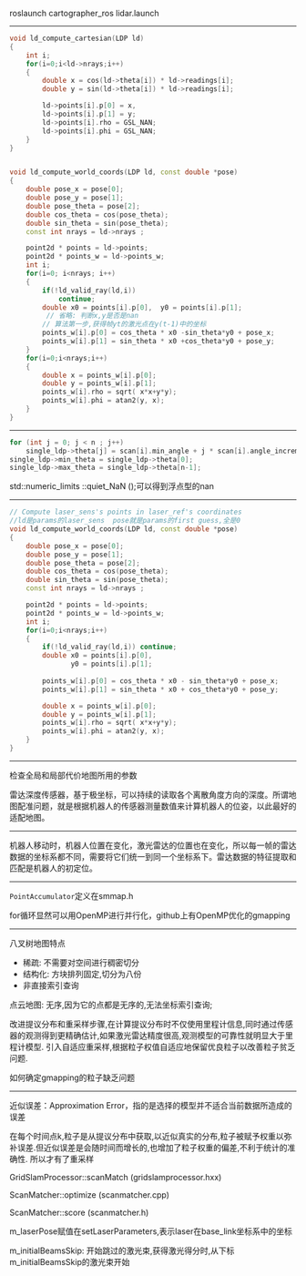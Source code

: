 roslaunch cartographer_ros lidar.launch
*********
```cpp
void ld_compute_cartesian(LDP ld)
{
    int i;
    for(i=0;i<ld->nrays;i++)
    {
        double x = cos(ld->theta[i]) * ld->readings[i];
        double y = sin(ld->theta[i]) * ld->readings[i];

        ld->points[i].p[0] = x, 
        ld->points[i].p[1] = y;
        ld->points[i].rho = GSL_NAN;
        ld->points[i].phi = GSL_NAN;
    }
}


void ld_compute_world_coords(LDP ld, const double *pose)
{
    double pose_x = pose[0];
    double pose_y = pose[1];
    double pose_theta = pose[2];
    double cos_theta = cos(pose_theta); 
    double sin_theta = sin(pose_theta);
    const int nrays = ld->nrays ;

    point2d * points = ld->points;
    point2d * points_w = ld->points_w;
    int i;
    for(i=0; i<nrays; i++)
    {
        if(!ld_valid_ray(ld,i))
            continue;
        double x0 = points[i].p[0],  y0 = points[i].p[1]; 
         // 省略: 判断x,y是否是nan
        // 算法第一步,获得帧yt的激光点在y(t-1)中的坐标
        points_w[i].p[0] = cos_theta * x0 -sin_theta*y0 + pose_x;
        points_w[i].p[1] = sin_theta * x0 +cos_theta*y0 + pose_y;
    }
    for(i=0;i<nrays;i++)
    {
        double x = points_w[i].p[0];
        double y = points_w[i].p[1];
        points_w[i].rho = sqrt( x*x+y*y);
        points_w[i].phi = atan2(y, x);
    }
}
```
********
```cpp
for (int j = 0; j < n ; j++)
    single_ldp->theta[j] = scan[i].min_angle + j * scan[i].angle_increment;
single_ldp->min_theta = single_ldp->theta[0];
single_ldp->max_theta = single_ldp->theta[n-1];
```
std::numeric_limits <float>::quiet_NaN ();可以得到浮点型的nan
************
```cpp
// Compute laser_sens's points in laser_ref's coordinates
//ld是params的laser_sens  pose就是params的first guess,全是0
void ld_compute_world_coords(LDP ld, const double *pose)
{
    double pose_x = pose[0];
    double pose_y = pose[1];
    double pose_theta = pose[2];
    double cos_theta = cos(pose_theta); 
    double sin_theta = sin(pose_theta);
    const int nrays = ld->nrays ;

    point2d * points = ld->points;
    point2d * points_w = ld->points_w;
    int i;
    for(i=0;i<nrays;i++)
    {
        if(!ld_valid_ray(ld,i)) continue;
        double x0 = points[i].p[0], 
               y0 = points[i].p[1];
        
        points_w[i].p[0] = cos_theta * x0 - sin_theta*y0 + pose_x;
        points_w[i].p[1] = sin_theta * x0 + cos_theta*y0 + pose_y;

        double x = points_w[i].p[0];
        double y = points_w[i].p[1];
        points_w[i].rho = sqrt( x*x+y*y);
        points_w[i].phi = atan2(y, x);
    }
}
```
*******
检查全局和局部代价地图所用的参数

雷达深度传感器，基于极坐标，可以持续的读取各个离散角度方向的深度。所谓地图配准问题，就是根据机器人的传感器测量数值来计算机器人的位姿，以此最好的适配地图。
*********************
机器人移动时，机器人位置在变化，激光雷达的位置也在变化，所以每一帧的雷达数据的坐标系都不同，需要将它们统一到同一个坐标系下。雷达数据的特征提取和匹配是机器人的初定位。
*********
`PointAccumulator`定义在smmap.h

for循环显然可以用OpenMP进行并行化，github上有OpenMP优化的gmapping
**********
八叉树地图特点
- 稀疏: 不需要对空间进行稠密切分
- 结构化: 方块排列固定,切分为八份
- 非直接索引查询

点云地图: 无序,因为它的点都是无序的,无法坐标索引查询;

改进提议分布和重采样步骤,在计算提议分布时不仅使用里程计信息,同时通过传感器的观测得到更精确估计,如果激光雷达精度很高,观测模型的可靠性就明显大于里程计模型. 引入自适应重采样,根据粒子权值自适应地保留优良粒子以改善粒子贫乏问题.

如何确定gmapping的粒子缺乏问题
*********
近似误差：Approximation Error，指的是选择的模型并不适合当前数据所造成的误差

在每个时间点k,粒子是从提议分布中获取,以近似真实的分布,粒子被赋予权重以弥补误差.但近似误差是会随时间而增长的,也增加了粒子权重的偏差,不利于统计的准确性. 所以才有了重采样


GridSlamProcessor::scanMatch     (gridslamprocessor.hxx)

ScanMatcher::optimize             (scanmatcher.cpp)

ScanMatcher::score                (scanmatcher.h)



m_laserPose赋值在setLaserParameters,表示laser在base_link坐标系中的坐标

m_initialBeamsSkip: 开始跳过的激光束,获得激光得分时,从下标m_initialBeamsSkip的激光束开始